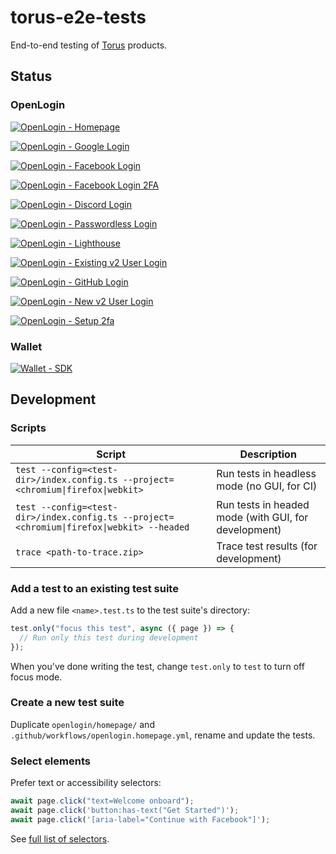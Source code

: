 # torus-e2e-tests

End-to-end testing of [Torus] products.

## Status

### OpenLogin

[![OpenLogin - Homepage](https://github.com/torusresearch/torus-e2e-tests/actions/workflows/openlogin.homepage.yml/badge.svg)](https://github.com/torusresearch/torus-e2e-tests/actions/workflows/openlogin.homepage.yml)

[![OpenLogin - Google Login](https://github.com/torusresearch/torus-e2e-tests/actions/workflows/openlogin.login-with-google.yml/badge.svg)](https://github.com/torusresearch/torus-e2e-tests/actions/workflows/openlogin.login-with-google.yml)

[![OpenLogin - Facebook Login](https://github.com/torusresearch/torus-e2e-tests/actions/workflows/openlogin.login-with-facebook.yml/badge.svg)](https://github.com/torusresearch/torus-e2e-tests/actions/workflows/openlogin.login-with-facebook.yml)

[![OpenLogin - Facebook Login 2FA](https://github.com/torusresearch/torus-e2e-tests/actions/workflows/openlogin.login-with-facebook-2fa.yml/badge.svg)](https://github.com/torusresearch/torus-e2e-tests/actions/workflows/openlogin.login-with-facebook-2fa.yml)

[![OpenLogin - Discord Login](https://github.com/torusresearch/torus-e2e-tests/actions/workflows/openlogin.login-with-discord.yml/badge.svg)](https://github.com/torusresearch/torus-e2e-tests/actions/workflows/openlogin.login-with-discord.yml)

[![OpenLogin - Passwordless Login](https://github.com/torusresearch/torus-e2e-tests/actions/workflows/openlogin.login-with-passwordless.yml/badge.svg)](https://github.com/torusresearch/torus-e2e-tests/actions/workflows/openlogin.login-with-passwordless.yml)

[![OpenLogin - Lighthouse](https://github.com/torusresearch/torus-e2e-tests/actions/workflows/lighthouse.yml/badge.svg)](https://github.com/torusresearch/torus-e2e-tests/actions/workflows/lighthouse.yml)

[![OpenLogin - Existing v2 User Login](https://github.com/torusresearch/torus-e2e-tests/actions/workflows/openlogin.existing-v2-user-login.yml/badge.svg)](https://github.com/torusresearch/torus-e2e-tests/actions/workflows/openlogin.existing-v2-user-login.yml)

[![OpenLogin - GitHub Login](https://github.com/torusresearch/torus-e2e-tests/actions/workflows/openlogin.login-with-github.yml/badge.svg)](https://github.com/torusresearch/torus-e2e-tests/actions/workflows/openlogin.login-with-github.yml)

[![OpenLogin - New v2 User Login](https://github.com/torusresearch/torus-e2e-tests/actions/workflows/openlogin.new-v2-user-login.yml/badge.svg)](https://github.com/torusresearch/torus-e2e-tests/actions/workflows/openlogin.new-v2-user-login.yml)

[![OpenLogin - Setup 2fa](https://github.com/torusresearch/torus-e2e-tests/actions/workflows/openlogin.setup-2fa.yml/badge.svg)](https://github.com/torusresearch/torus-e2e-tests/actions/workflows/openlogin.setup-2fa.yml)

### Wallet

[![Wallet - SDK](https://github.com/torusresearch/torus-e2e-tests/actions/workflows/wallet.sdk.yml/badge.svg)](https://github.com/torusresearch/torus-e2e-tests/actions/workflows/wallet.sdk.yml)

## Development

### Scripts

| Script                                                                                    | Description                                          |
| ----------------------------------------------------------------------------------------- | ---------------------------------------------------- |
| `test --config=<test-dir>/index.config.ts --project=<chromium\|firefox\|webkit>`          | Run tests in headless mode (no GUI, for CI)          |
| `test --config=<test-dir>/index.config.ts --project=<chromium\|firefox\|webkit> --headed` | Run tests in headed mode (with GUI, for development) |
| `trace <path-to-trace.zip>`                                                               | Trace test results (for development)                 |

### Add a test to an existing test suite

Add a new file `<name>.test.ts` to the test suite's directory:

```ts
test.only("focus this test", async ({ page }) => {
  // Run only this test during development
});
```

When you've done writing the test, change `test.only` to `test` to turn off focus mode.

### Create a new test suite

Duplicate `openlogin/homepage/` and `.github/workflows/openlogin.homepage.yml`, rename and update the tests.

### Select elements

Prefer text or accessibility selectors:

```ts
await page.click("text=Welcome onboard");
await page.click('button:has-text("Get Started")');
await page.click('[aria-label="Continue with Facebook"]');
```

See [full list of selectors](https://playwright.dev/docs/selectors/#quick-guide).

<!-- Links -->

[torus]: https://tor.us
